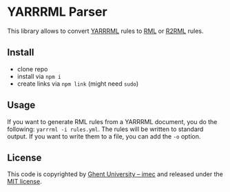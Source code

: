 # YARRRML Parser

This library allows to convert [YARRRML](https://w3id.org/yarrrml) rules to [RML](http://rml.io) or [R2RML](https://www.w3.org/TR/r2rml/) rules.

## Install

- clone repo
- install via `npm i`
- create links via `npm link` (might need `sudo`)

## Usage

If you want to generate RML rules from a YARRRML document, you do the following: `yarrrml -i rules.yml`.
The rules will be written to standard output.
If you want to write them to a file, you can add the `-o` option.

## License
This code is copyrighted by [Ghent University – imec](http://idlab.ugent.be/) and released under the [MIT license](http://opensource.org/licenses/MIT).
